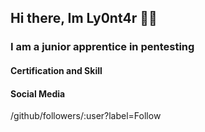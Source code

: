 ## Hi there, Im Ly0nt4r 👋🦁
### I am a junior apprentice in pentesting 

####  Certification and Skill



#### Social Media

/github/followers/:user?label=Follow
